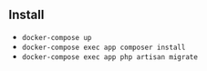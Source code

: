 ## Install
* `` docker-compose up ``
* ``docker-compose exec app composer install``
* ``docker-compose exec app php artisan migrate``
